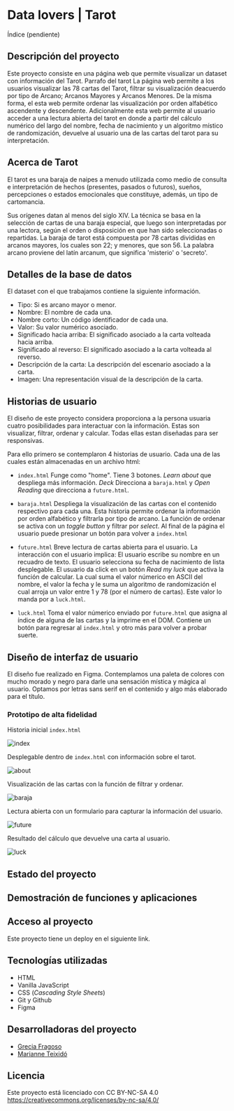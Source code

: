 # Data lovers | Tarot

Índice (pendiente)

## Descripción del proyecto

Este proyecto consiste en una página web que permite visualizar un dataset con información del Tarot. 
Parrafo del tarot 
La página web permite a los usuarios visualizar las 78 cartas del Tarot, filtrar su visualización deacuerdo por tipo de Arcano; Arcanos Mayores y Arcanos Menores. De la misma forma, el esta web permite ordenar las visualización por orden alfabético ascendente y descendente. 
Adicionalmente esta web permite al usuario acceder a una lectura abierta del tarot en donde a partir del cálculo numérico del largo del nombre, fecha de nacimiento y un algoritmo místico de randomización, devuelve al usuario una de las cartas del tarot para su  interpretación. 

## Acerca de Tarot

El tarot es una baraja de naipes a menudo utilizada como medio de consulta e interpretación de hechos (presentes, pasados o futuros), sueños, percepciones o estados emocionales que constituye, además, un tipo de cartomancia.

Sus orígenes datan al menos del siglo XIV. La técnica se basa en la selección de cartas de una baraja especial, que luego son interpretadas por una lectora, según el orden o disposición en que han sido seleccionadas o repartidas. La baraja de tarot está compuesta por 78 cartas divididas en arcanos mayores, los cuales son 22; y menores, que son 56. La palabra arcano proviene del latín arcanum, que significa 'misterio' o 'secreto'.

## Detalles de la base de datos

El dataset con el que trabajamos contiene la siguiente información. 

  - Tipo: Si es arcano mayor o menor.
  - Nombre: El nombre de cada una.
  - Nombre corto: Un código identificador de cada una.
  - Valor: Su valor numérico asociado.
  - Significado hacia arriba: El significado asociado a la carta volteada hacia arriba.
  - Significado al reverso: El significado asociado a la carta volteada al reverso.
  - Descripción de la carta: La descripción del escenario asociado a la carta.
  - Imagen: Una representación visual de la descripción de la carta.

## Historias de usuario 

El diseño de este proyecto considera proporciona a la persona usuaria cuatro posibilidades para interactuar con la información. Estas son visualizar, filtrar, ordenar y calcular. Todas ellas estan diseñadas para ser responsivas. 

Para ello primero se contemplaron 4 historias de usuario. Cada una de las cuales están almacenadas en un archivo html: 
- `index.html` Funge como "home". Tiene 3 botones. _Learn about_ que despliega más información. _Deck_ Direcciona a `baraja.html` y _Open Reading_ que direcciona a `future.html`.  

- `baraja.html` Despliega la visualización de las cartas con el contenido respectivo para cada una. Esta historia permite ordenar la información por orden alfabético y filtrarla por tipo de arcano. La función de ordenar se activa con un _toggle button_ y filtrar por _select_. Al final de la página el usuario puede presionar un botón para volver a `index.html`

- `future.html` Breve lectura de cartas abierta para el usuario.
La interacción con el usuario implica:
El usuario escribe su nombre en un recuadro de texto.
El usuario selecciona su fecha de nacimiento de lista desplegable.
El usuario da click en un botón _Read my luck_ que activa la función de calcular. La cual suma el valor númerico en ASCII del nombre, el valor la fecha y le suma un algoritmo de randomización el cual arroja un valor entre 1 y 78 (por el número de cartas). Este valor lo manda por a `luck.html`.

- `luck.html` Toma el valor númerico enviado por `future.html` que asigna al índice de alguna de las cartas y la imprime en el DOM. Contiene un botón para regresar al `index.html` y otro más para volver a probar suerte. 


## Diseño de interfaz de usuario 

El diseño fue realizado en Figma. Contemplamos una paleta de colores con mucho morado y negro para darle una sensación mística y mágica al usuario. Optamos por letras sans serif en el contenido y algo más elaborado para el título. 

### Prototipo de alta fidelidad 
Historia inicial `index.html`

![index](src/img/index.png "Esto es una prueba")

Desplegable dentro de `index.html` con información sobre el tarot.  

![about](src/img/about.png)

Visualización de las cartas con la función de filtrar y ordenar. 

![baraja](src/img/baraja.png)

Lectura abierta con un formulario para capturar la información del usuario. 

![future](src/img/future.png)

Resultado del cálculo que devuelve una carta al usuario. 

![luck](src/img/luck.png)

## Estado del proyecto

## Demostración de funciones y aplicaciones

## Acceso al proyecto

Este proyecto tiene un deploy en el siguiente link.


## Tecnologías utilizadas

- HTML
- Vanilla JavaScript
- CSS (_Cascading Style Sheets_)
- Git y Github
- Figma

## Desarrolladoras del proyecto

- [Grecia Fragoso](https://github.com/GreciaFragoso)
- [Marianne Teixidó](https://marianneteixido.github.io/)

## Licencia
Este proyecto está licenciado con CC BY-NC-SA 4.0 https://creativecommons.org/licenses/by-nc-sa/4.0/